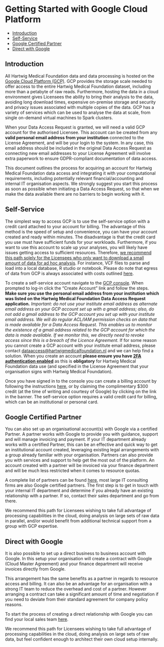 # Getting Started with Google Cloud Platform

- [Introduction](#introduction)
- [Self-Service](#self-service)
- [Google Certified Partner](#google-certified-partner)
- [Direct with Google](#direct-with-google)

## Introduction
All Hartwig Medical Foundation data and data processing is hosted on the [Google Cloud Platform (GCP)](https://cloud.google.com/). GCP provides the storage scale needed to offer access to the entire Hartwig Medical Foundation dataset, including more than a petabyte of raw reads. Furthermore, hosting the data in a cloud environment gives Licensees the ability to bring their analysis to the data, avoiding long download times, expensive on-premise storage and security and privacy issues associated with multiple copies of the data. GCP has a variety of services which can be used to analyse the data at scale, from single on-demand virtual machines to Spark clusters. 

When your Data Access Request is granted, we will need a valid GCP account for the authorised Licensee. This account can be created from any **valid personal email address from your institution** connected to the License Agreement, and will be your login to the system. In any case, this email address should be included in the original Data Access Request as connecting new email addresses to your License Agreement will involve extra paperwork to ensure GDPR-compliant documentation of data access.

This document outlines the process for acquiring an account for Hartwig Medical Foundation data access and integrating it with your computational requirements, including potentially relevant financial/accounting and internal IT organisation aspects. We strongly suggest you start this process as soon as possible when initiating a Data Access Request, so that when we make the data available there are no barriers to begin working with it.

## Self-Service
The simplest way to access GCP is to use the self-service option with a credit card attached to your account for billing. The advantage of this method is the speed of setup and convenience, you can have your account created and ready within minutes. The disadvantage is that the credit card you use must have sufficient funds for your workloads. Furthermore, if you want to use this account to scale up your analyses, you will likely have issues getting access to sufficient resources.
Therefore, <ins>we recommend this path solely for the Licensees who only want to download a small amount of data for ad hoc analysis</ins>. For instance, VCF files to parse and load into a local database, R studio or notebook. Please do note that egress of data from GCP is always associated with costs outlined [here](https://cloud.google.com/compute/network-pricing).

To create a self-service account navigate to the [GCP console](https://console.cloud.google.com/). When prompted to log-in click the “Create Account” link and follow the steps. **Make sure you use the personal email address from your institution which was listed on the Hartwig Medical Foundation Data Access Request application.** 
*Important: do not use your institute email address as alternate email address on your GCP account set up with a gmail address; also, do not add a gmail address to the GCP account you set up with your institute email address.  We will do regular ACL/IAM permission checks on data that is made available for a Data Access Request. This enables us to monitor the existence of a gmail address related to the GCP account for which the data is made available. If we monitor this, we directly need to revoke access since this is a breach of the Licence Agreement.*
If for some reason you cannot create a GCP account with your institute email address, please contact <dataaccess@hartwigmedicalfoundation.nl> and we can help find a solution. When you create an account **please ensure you have [2FA authentication enabled](https://support.google.com/accounts/answer/185839?co=GENIE.Platform%3DDesktop&hl=en)** as this is **obligatory** for Hartwig Medical Foundation data use (and specified in the License Agreement that your organisation signs with Hartwig Medical Foundation).

Once you have signed in to the console you can create a billing account by following the instructions [here](https://cloud.google.com/billing/docs/how-to/manage-billing-account), or by claiming the complimentary $300 credit (at the time of writing and courtesy of Google) by clicking on the link in the banner. The self-service option requires a valid credit card for billing, which can be an institutional or personal card.


## Google Certified Partner
You can also set up an organisational account(s) with Google via a certified Partner. A partner works with Google to provide you with guidance, support and will manage invoicing and payment. If your IT department already works with a certified Partner, this can be an effective and quick way to get an institutional account created, leveraging existing legal arrangements with a group already familiar with your organisation. Partners can also provide you with services and support to help get the most out of the platform. An account created with a partner will be invoiced via your finance department and will be much less restricted when it comes to resource quotas.

A complete list of partners can be found [here](https://cloud.withgoogle.com/partners/), most large IT consulting firms are also Google certified partners. The first step is to get in touch with your internal IT department and determine if you already have an existing relationship with a partner. If so, contact their sales department and go from there.

We recommend this path for Licensees wishing to take full advantage of processing capabilities in the cloud, doing analysis on large sets of raw data in parallel, and/or would benefit from additional technical support from a group with GCP expertise. 

## Direct with Google
It is also possible to set up a direct business to business account with Google. In this setup your organisation will create a contract with Google (Cloud Master Agreement) and your finance department will receive invoices directly from Google. 

This arrangement has the same benefits as a partner in regards to resource access and billing. It can also be an advantage for an organisation with a strong IT team to reduce the overhead and cost of a partner. However arranging a contract can take a significant amount of time and negotiation if you need to deviate from their standard agreement for company policy reasons.

To start the process of creating a direct relationship with Google you can find your local sales team [here](https://cloud.google.com/contact).

We recommend this path for Licensees wishing to take full advantage of processing capabilities in the cloud, doing analysis on large sets of raw data, but feel confident enough to architect their own cloud setup internally.

